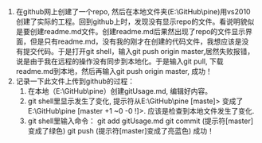1. 在github网上创建了一个repo, 然后在本地文件夹(E:\GitHub\pine)用vs2010创建了实际的工程。回到github上时，发现没有显示repo的文件。看说明貌似是要创建readme.md文件。创建readme.md后果然出现了repo的文件显示界面，但是只有readme.md，没有我的刚才在创建的代码文件，我想应该是没有提交代码。于是打开git shell，输入git push origin master,居然失败报错，说是由于我在远程的操作没有同步到本地化。于是输入git pull, 下载readme.md到本地，然后再输入git push origin master, 成功！
2. 记录一下此文件上传到github的过程：
   1) 在本地（E:\GitHub\pine）创建gitUsage.md, 编辑好内容。
   2) git shell里显示发生了变化, 提示符从E:\GitHub\pine [maste]> 变成了 E:\GitHub\pine [master +1 ~0 -0 !]>. 应该是检查到本地文件发生了变化.
   3) git shell里输入命令：
      git add gitUsage.md
      git commit (提示符[master]变成了绿色)
      git push (提示符[master]变成了亮蓝色)
   成功！
